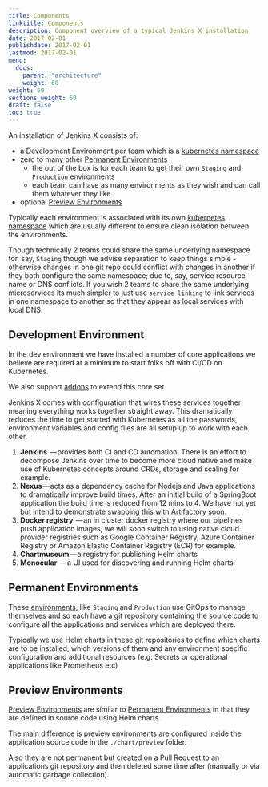 ```yaml
---
title: Components
linktitle: Components
description: Component overview of a typical Jenkins X installation
date: 2017-02-01
publishdate: 2017-02-01
lastmod: 2017-02-01
menu:
  docs:
    parent: "architecture"
    weight: 60
weight: 60
sections_weight: 60
draft: false
toc: true
---
```


An installation of Jenkins X consists of:

* a Development Environment per team which is a [kubernetes namespace](https://kubernetes.io/docs/concepts/overview/working-with-objects/namespaces/)
* zero to many other [Permanent Environments](/about/features/#environments) 
  * the out of the box is for each team to get their own `Staging` and `Production` environments
  * each team can have as many environments as they wish and can call them whatever they like 
* optional [Preview Environments](/about/features/#preview-environments) 

Typically each environment is associated with its own [kubernetes namespace](https://kubernetes.io/docs/concepts/overview/working-with-objects/namespaces/) which are usually different to ensure clean isolation between the environments. 

Though technically 2 teams could share the same underlying namespace for, say, `Staging` though we advise separation to keep things simple - otherwise changes in one git repo could conflict with changes in another if they both configure the same namespace; due to, say, service resource name or DNS conflicts. If you wish 2 teams to share the same underlying microservices its much simpler to just use `service linking` to link services in one namespace to another so that they appear as local services with local DNS.

## Development Environment

In the dev environment we have installed a number of core applications we believe are required at a minimum to start folks off with CI/CD on Kubernetes. 

We also support [addons](/about/features/#applications) to extend this core set. 

Jenkins X comes with configuration that wires these services together meaning everything works together straight away. This dramatically reduces the time to get started with Kubernetes as all the passwords, environment variables and config files are all setup up to work with each other.

1. __Jenkins__  — provides both CI and CD automation. There is an effort to decompose Jenkins over time to become more cloud native and make use of Kubernetes concepts around CRDs, storage and scaling for example.
2. __Nexus__ — acts as a dependency cache for Nodejs and Java applications to dramatically improve build times. After an initial build of a SpringBoot application the build time is reduced from 12 mins to 4. We have not yet but intend to demonstrate swapping this with Artifactory soon.
3. __Docker registry__  — an in cluster docker registry where our pipelines push application images, we will soon switch to using native cloud provider registries such as Google Container Registry, Azure Container Registry or Amazon Elastic Container Registry (ECR) for example.
4. __Chartmuseum__ — a registry for publishing Helm charts
5. __Monocular__  — a UI used for discovering and running Helm charts

## Permanent Environments

These [environments](/about/features/#environments), like `Staging` and `Production` use GitOps to manage themselves and so each have a git repository containing the source code to configure all the applications and services which are deployed there.

Typically we use Helm charts in these git repositories to define which charts are to be installed, which versions of them and any environment specific configuration and additional resources (e.g. Secrets or operational applications like Prometheus etc)

## Preview Environments

[Preview Environments](/about/features/#preview-environments) are similar to [Permanent Environments](/about/features/#environments) in that they are defined in source code using Helm charts.

The main difference is preview environments are configured inside the application source code in the `./chart/preview` folder.

Also they are not permanent but created on a Pull Request to an applications git repository and then deleted some time after (manually or via automatic garbage collection).
